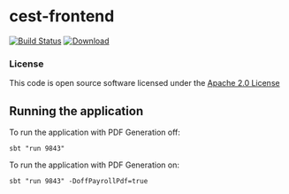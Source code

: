 # cest-frontend
 
[![Build Status](https://travis-ci.org/hmrc/cest-frontend.svg)](https://travis-ci.org/hmrc/cest-frontend) [ ![Download](https://api.bintray.com/packages/hmrc/releases/cest-frontend/images/download.svg) ](https://bintray.com/hmrc/releases/cest-frontend/_latestVersion)


### License
 This code is open source software licensed under the [Apache 2.0 License]("http://www.apache.org/licenses/LICENSE-2.0.html")


## Running the application
To run the application with PDF Generation off:

```
sbt "run 9843"

```

To run the application with PDF Generation on:

```
sbt "run 9843" -DoffPayrollPdf=true

```

